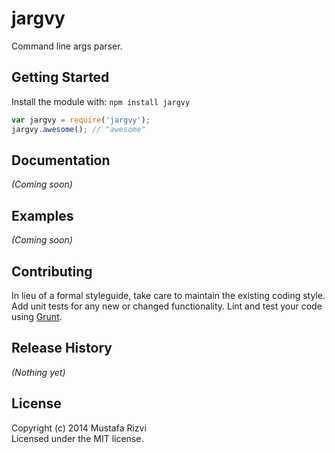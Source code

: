 # jargvy

Command line args parser.

## Getting Started
Install the module with: `npm install jargvy`

```javascript
var jargvy = require('jargvy');
jargvy.awesome(); // "awesome"
```

## Documentation
_(Coming soon)_

## Examples
_(Coming soon)_

## Contributing
In lieu of a formal styleguide, take care to maintain the existing coding style. Add unit tests for any new or changed functionality. Lint and test your code using [Grunt](http://gruntjs.com/).

## Release History
_(Nothing yet)_

## License
Copyright (c) 2014 Mustafa Rizvi  
Licensed under the MIT license.
